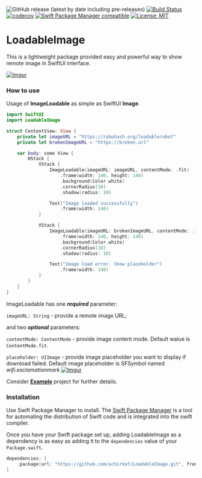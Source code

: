 ![GitHub release (latest by date including pre-releases)](https://img.shields.io/github/v/release/achirkof/LoadableImage?include_prereleases)
[![Build Status](https://travis-ci.com/achirkof/LoadableImage.svg?branch=master)](https://travis-ci.com/achirkof/LoadableImage)
[![codecov](https://codecov.io/gh/achirkof/LoadableImage/branch/master/graph/badge.svg)](https://codecov.io/gh/achirkof/LoadableImage)
[![Swift Package Manager compatible](https://img.shields.io/badge/Swift%20Package%20Manager-compatible-brightgreen.svg)](https://github.com/apple/swift-package-manager)
[![License: MIT](https://img.shields.io/badge/License-MIT-blue.svg)](https://opensource.org/licenses/MIT)

# LoadableImage

This is a lightweight package provided easy and powerful way to show remote image in SwiftUI interface.

[![Imgur](https://imgur.com/iN7zYlQ.gif)](https://imgur.com/iN7zYlQ.gif)

### How to use

Usage of __ImageLoadable__ as simple as SwiftUI __Image__.

```swift
import SwiftUI
import LoadableImage

struct ContentView: View {
    private let imageURL = "https://robohash.org/loadablerobot"
    private let brokenImageURL = "https://broken.url"

    var body: some View {
        HStack {
            VStack {
                ImageLoadable(imageURL: imageURL, contentMode: .fit)
                    .frame(width: 140, height: 140)
                    .background(Color.white)
                    .cornerRadius(10)
                    .shadow(radius: 10)

                Text("Image loaded successfully")
                    .frame(width: 140)
            }

            VStack {
                ImageLoadable(imageURL: brokenImageURL, contentMode: .fit, placeholder: UIImage(named: "noImage"))
                    .frame(width: 140, height: 140)
                    .background(Color.white)
                    .cornerRadius(10)
                    .shadow(radius: 10)

                Text("Image load error. Show placeholder")
                    .frame(width: 140)
            }
        }
    }
}

```

ImageLoadable has one *__required__* parameter:

`imageURL: String` - provide a remote image URL;

and two *__optional__* parameters:

`contentMode: ContentMode` - provide image content mode. Default walue is `ContentMode.fit`.

`placeholder: UIImage` - provide image placeholder you want to display if download failed. Default image placeholder is SFSymbol named *wifi.exclamationmark*  [![Imgur](https://imgur.com/hbK2bJb.png)](https://imgur.com/hbK2bJb.png)

Consider [__Example__](https://github.com/achirkof/LoadableImage/tree/master/Example) project for further details.

### Installation

Use Swift Package Manager to install. The [Swift Package Manager](https://swift.org/package-manager/) is a tool for automating the distribution of Swift code and is integrated into the swift compiler.

Once you have your Swift package set up, adding LoadableImage as a dependency is as easy as adding it to the `dependencies` value of your `Package.swift`.

```swift
dependencies: [
    .package(url: "https://github.com/achirkof/LoadableImage.git", from: "0.1.0")
]
```
